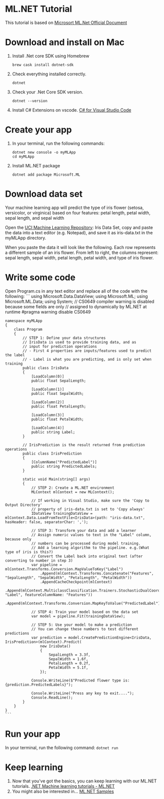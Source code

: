 # ML.NET Tutorial
This tutorial is based on [Microsort ML.Net Official Document](https://dotnet.microsoft.com/learn/machinelearning-ai/ml-dotnet-get-started-tutorial/intro)

# Download and install on Mac
1. Install .Net core SDK using Homebrew
    ```
    brew cask install dotnet-sdk
    ```
2. Check everything installed correctly.
    ```
    dotnet
    ```
3. Check your .Net Core SDK version.
    ```
    dotnet --version
    ```
4. Install C# Extensions on vscode.
    [C# for Visual Studio Code](https://marketplace.visualstudio.com/items?itemName=ms-vscode.csharp)

# Create your app
1. In your terminal, run the following commands:
    ```
    dotnet new console -o myMLApp
    cd myMLApp
    ```
2. Install ML.NET package
    ```
    dotnet add package Microsoft.ML
    ```
# Download data set
Your machine learning app will predict the type of iris flower (setosa, versicolor, or virginica) based on four features: petal length, petal width, sepal length, and sepal width

Open the [UCI Machine Learning Repository](https://archive.ics.uci.edu/ml/machine-learning-databases/iris/iris.data): Iris Data Set, copy and paste the data into a text editor (e.g. Notepad), and save it as iris-data.txt in the myMLApp directory.

When you paste the data it will look like the following. Each row represents a different sample of an iris flower. From left to right, the columns represent: sepal length, sepal width, petal length, petal width, and type of iris flower.

# Write some code
Open Program.cs in any text editor and replace all of the code with the following:
    ```
    using Microsoft.Data.DataView;
    using Microsoft.ML;
    using Microsoft.ML.Data;
    using System;
    // CS0649 compiler warning is disabled because some fields are only
    // assigned to dynamically by ML.NET at runtime
    #pragma warning disable CS0649
    
    namespace myMLApp
    {
        class Program
        {
            // STEP 1: Define your data structures
            // IrisData is used to provide training data, and as
            // input for prediction operations
            // - First 4 properties are inputs/features used to predict the label
            // - Label is what you are predicting, and is only set when training
            public class IrisData
            {
                [LoadColumn(0)]
                public float SepalLength;

                [LoadColumn(1)]
                public float SepalWidth;

                [LoadColumn(2)]
                public float PetalLength;

                [LoadColumn(3)]
                public float PetalWidth;

                [LoadColumn(4)]
                public string Label;
            }

            // IrisPrediction is the result returned from prediction operations
            public class IrisPrediction
            {
                [ColumnName("PredictedLabel")]
                public string PredictedLabels;
            }

            static void Main(string[] args)
            {
                // STEP 2: Create a ML.NET environment
                MLContext mlContext = new MLContext();

                // If working in Visual Studio, make sure the 'Copy to Output Directory'
                // property of iris-data.txt is set to 'Copy always'
                IDataView trainingDataView = mlContext.Data.LoadFromTextFile<IrisData>(path: "iris-data.txt", hasHeader: false, separatorChar: ',');

                // STEP 3: Transform your data and add a learner
                // Assign numeric values to text in the "Label" column, because only
                // numbers can be processed during model training.
                // Add a learning algorithm to the pipeline. e.g.(What type of iris is this?)
                // Convert the Label back into original text (after converting to number in step 3)
                var pipeline = mlContext.Transforms.Conversion.MapValueToKey("Label")
                    .Append(mlContext.Transforms.Concatenate("Features", "SepalLength", "SepalWidth", "PetalLength", "PetalWidth"))
                    .AppendCacheCheckpoint(mlContext)
                    .Append(mlContext.MulticlassClassification.Trainers.StochasticDualCoordinateAscent(labelColumnName: "Label", featureColumnName: "Features"))
                    .Append(mlContext.Transforms.Conversion.MapKeyToValue("PredictedLabel"));

                // STEP 4: Train your model based on the data set
                var model = pipeline.Fit(trainingDataView);

                // STEP 5: Use your model to make a prediction
                // You can change these numbers to test different predictions
                var prediction = model.CreatePredictionEngine<IrisData, IrisPrediction>(mlContext).Predict(
                    new IrisData()
                    {
                        SepalLength = 3.3f,
                        SepalWidth = 1.6f,
                        PetalLength = 0.2f,
                        PetalWidth = 5.1f,
                    });

                Console.WriteLine($"Predicted flower type is: {prediction.PredictedLabels}");

                Console.WriteLine("Press any key to exit....");
                Console.ReadLine();
            }
        }
    }
    ```

# Run your app
In your terminal, run the following command:
    ```
    dotnet run
    ```

# Keep learning
1. Now that you've got the basics, you can keep learning with our ML.NET tutorials.
    [.NET Machine learning tutorials - ML.NET](https://docs.microsoft.com/en-us/dotnet/machine-learning/tutorials/)
2. You might also be interested in...
    [ML.NET Samples](https://github.com/dotnet/machinelearning-samples/blob/master/README.md)